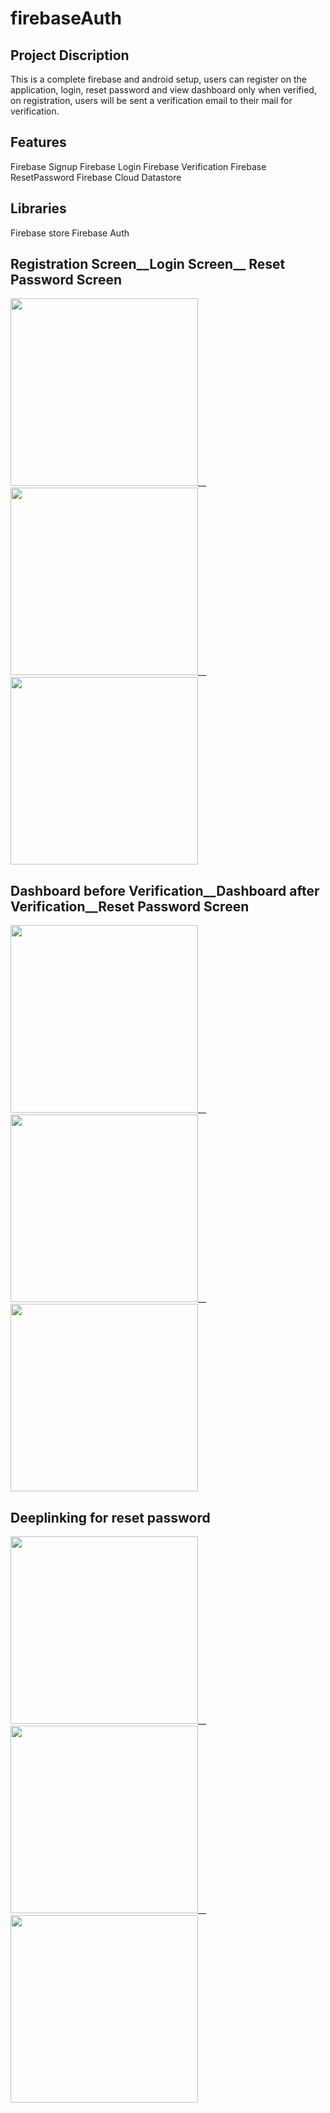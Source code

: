 # firebaseAuth 

## Project Discription
This is a complete firebase and android setup, users can register on the application, login, reset password and view dashboard only when verified, 
on registration, users will be sent a verification email to their mail for verification. 


## Features
Firebase Signup
Firebase Login
Firebase Verification
Firebase ResetPassword
Firebase Cloud Datastore

## Libraries
 Firebase store
 Firebase Auth
 
 ## Registration Screen__Login Screen__ Reset Password Screen
<img src="https://user-images.githubusercontent.com/46386915/132511631-33934bb6-8cb8-4774-954e-229b1b3553e5.png" width= "300"/>__ <img src="https://user-images.githubusercontent.com/46386915/132516281-257b1609-54b4-488a-b9a1-76fcba74a6c0.png" width="300"/>__ <img src="https://user-images.githubusercontent.com/46386915/132511869-820a6e24-7aa8-4723-bdba-b51f76e42e89.png" width="300"/>


## Dashboard before Verification__Dashboard after Verification__Reset Password Screen 
<img src="https://user-images.githubusercontent.com/46386915/132516925-69c8f000-708e-4bf3-9f82-1121440cd90f.png" width="300"/>__ <img src="https://user-images.githubusercontent.com/46386915/132514647-5979383f-e637-4e57-ac10-decf40736401.png" width="300"/>__ <img src="https://user-images.githubusercontent.com/46386915/132514648-21e6c765-756e-45d0-a5f0-d02b45c78977.png" width="300"/>


## Deeplinking for reset password
<img src="https://user-images.githubusercontent.com/46386915/132514654-fcc86591-ba09-4674-aefd-e47f5ce1cc7d.png" width="300"/>__ <img src="https://user-images.githubusercontent.com/46386915/132514681-d339bcec-5828-4ee1-8a49-cb2e2cc9ae21.png" width="300"/>__ <img src="https://user-images.githubusercontent.com/46386915/132514746-49c1f6e0-d441-4eca-b028-5a78f3ba9044.png" width="300"/>


 





